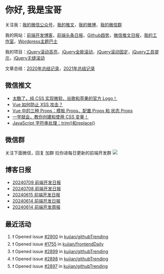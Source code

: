 
# 你好, 我是宝哥

关注我：[我的微信公众号](https://open.weixin.qq.com/qr/code?username=caibaojian_com)，[我的推文](https://weixin.qdkfweb.cn/)，[我的微博](https://weibo.com/kujian)，[我的微信群](https://qdkfweb.cn/go/weixinqun)

我的网站：[前端开发博客](https://qdkfweb.cn/)，[前端头条日报](https://toutiao.qdkfweb.cn/)，[Github趋势](https://github.qdkfweb.cn/)，[微信推文日报](https://weixin.qdkfweb.cn/)，[我的工作室](https://diy.qdkfweb.cn/)，[Wordpress主题巴士](https://wp.qdkfweb.cn/)

我的项目：[jQuery滚动高亮](https://github.com/kujian/scrollHighlight)，[jQuery全能滚动](https://github.com/kujian/power-slider)，[jQuery滚动固定](https://github.com/kujian/scrollfix)，[jQuery工具提示](https://github.com/kujian/tooltip)，[jQuery无缝滚动](http://github.com/kujian/scrollForever)

文章总结：[2020年总结记录](https://mp.weixin.qq.com/s/u0YW8BFWYLquVauhHrkSMQ)，[2021年总结记录](https://mp.weixin.qq.com/s/zMnxIpxMdDrIyuLxHRnSPw)


## 微信推文

<!-- BLOG-POST-LIST:START -->
- [太酷了，纯 CSS 实现微软、谷歌和苹果的官方 Logo！](https://weixin.qdkfweb.cn/50643.html)
- [Vue 如何防止 XSS 攻击？](https://weixin.qdkfweb.cn/50654.html)
- [Vue 中的三种 Props：模板 Props、配置 Props 和 状态 Props](https://weixin.qdkfweb.cn/50658.html)
- [一学就会，教你创建和使用 CSS 变量！](https://weixin.qdkfweb.cn/50666.html)
- [JavaScript 字符串处理：trim&lpar;&rpar;和replace&lpar;&rpar;](https://weixin.qdkfweb.cn/50670.html)
<!-- BLOG-POST-LIST:END -->

## 微信群
关注下面微信，回复 加群 拉你进每日更新的前端开发群
![](https://pic.qdkfweb.cn/uploads/2023/11/weixin.png)

## 博客日报

<!-- DAILY:START -->
- [20240709 前端开发日报](https://qdkfweb.cn/fe-daily-20240709.html)
- [20240708 前端开发日报](https://qdkfweb.cn/fe-daily-20240708.html)
- [20240615 前端开发日报](https://qdkfweb.cn/fe-daily-20240615.html)
- [20240614 前端开发日报](https://qdkfweb.cn/fe-daily-20240614.html)
- [20240614 前端开发周报](https://qdkfweb.cn/fe-weekly-20240614.html)
<!-- DAILY:END -->


## 最近活动

<!--START_SECTION:activity-->
1. ❗ Opened issue [#2900](https://github.com/kujian/githubTrending/issues/2900) in [kujian/githubTrending](https://github.com/kujian/githubTrending)
2. ❗ Opened issue [#1755](https://github.com/kujian/frontendDaily/issues/1755) in [kujian/frontendDaily](https://github.com/kujian/frontendDaily)
3. ❗ Opened issue [#2899](https://github.com/kujian/githubTrending/issues/2899) in [kujian/githubTrending](https://github.com/kujian/githubTrending)
4. ❗ Opened issue [#2898](https://github.com/kujian/githubTrending/issues/2898) in [kujian/githubTrending](https://github.com/kujian/githubTrending)
5. ❗ Opened issue [#2897](https://github.com/kujian/githubTrending/issues/2897) in [kujian/githubTrending](https://github.com/kujian/githubTrending)
<!--END_SECTION:activity-->
